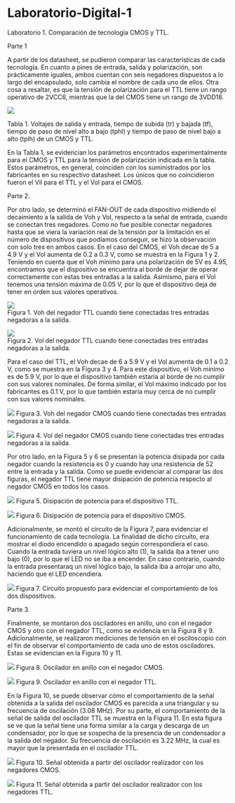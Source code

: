 # Laboratorio-Digital-1

Laboratorio 1. Comparación de tecnología CMOS y TTL.

Parte 1

A partir de los datasheet, se pudieron comparar las características de cada tecnología. En cuanto a pines de entrada, salida y polarización, son prácticamente iguales, ambos cuentan con seis negadores dispuestos a lo largo del encapsulado, solo cambia el nombre de cada uno de ellos. Otra cosa a resaltar, es que la tensión de polarización para el TTL tiene un rango operativo de 2VCC6, mientras que la del CMOS tiene un rango de 3VDD18.

![](Screenshot_1.png)


Tabla 1. Voltajes de salida y entrada, tiempo de subida (tr) y bajada (tf),  tiempo de paso de nivel alto a bajo (tphl) y tiempo de paso de nivel bajo a alto (tplh) de un CMOS y TTL.

En la Tabla 1, se evidencian los parámetros encontrados experimentalmente para el CMOS y TTL para la tensión de polarización indicada en la tabla. Estos parámetros, en general, coinciden con los suministrados por los fabricantes en su respectivo datasheet. Los únicos que no coincidieron fueron el Vil para el TTL y el Vol para el CMOS.

Parte 2. 

Por otro lado, se determinó el FAN-OUT de cada dispositivo midiendo el decaimiento a la salida de Voh y Vol, respecto a la señal de entrada, cuando se conectan tres negadores. Como no fue posible conectar negadores hasta que se viera la variación real de la tensión por la limitación en el número de dispositivos que podíamos conseguir, se hizo la observación con solo tres en ambos casos.
En el caso del CMOS, el Voh decae de 5 a 4.9 V y el Vol aumenta de 0.2 a 0.3 V, como se muestra en la Figura 1 y 2. Teniendo en cuenta que el Voh mínimo para una polarización de 5V es 4.95, encontramos que el dispositivo se encuentra al borde de dejar de operar correctamente con estas tres entradas a la salida. Asimismo, para el Vol tenemos una tensión máxima de 0.05 V, por lo que el dispositivo deja de tener en orden sus valores operativos.

![](figura_1.png)      
       Figura 1. Voh del negador TTL cuando tiene conectadas tres entradas negadoras a la salida.

![](figura_2.png)    
      Figura 2. Vol del negador TTL cuando tiene conectadas tres entradas negadoras a la salida.

Para el caso del TTL, el Voh decae de 6 a 5.9 V y el Vol aumenta de 0.1 a 0.2 V, como se muestra en la Figura 3 y 4. Para este dispositivo, el Voh mínimo es de 5.9 V, por lo que el dispositivo también estaría al borde de no cumplir con sus valores nominales. De forma similar, el Vol máximo indicado por los fabricantes es 0.1 V, por lo que también estaría muy cerca de no cumplir con sus valores nominales.

![](figura_3.png)
        Figura 3. Voh del negador CMOS cuando tiene conectadas tres entradas negadoras a la salida.

![](figura_4.png)
        Figura 4. Vol del negador CMOS cuando tiene conectadas tres entradas negadoras a la salida.

Por otro lado, en la Figura 5 y 6 se presentan la potencia disipada por cada negador cuando la resistencia es 0  y cuando hay una resistencia de 52  entre la entrada y la salida. Como se puede evidenciar al comparar las dos figuras, el negador TTL tiene mayor disipación de potencia respecto al negador CMOS en todos los casos.

![](figura_5.png)
        Figura 5.  Disipación de potencia para el dispositivo TTL.

![](figura_6.png)
        Figura 6. Disipación de potencia para el dispositivo CMOS.

Adicionalmente, se montó el circuito de la Figura 7, para evidenciar el funcionamiento de cada tecnología. La finalidad de dicho circuito, era mostrar el diodo encendido o apagado según correspondiera el caso. Cuando la entrada tuviera un nivel lógico alto (1), la salida iba a tener uno bajo (0), por lo que el LED no se iba a encender. En caso contrario, cuando la entrada presentaraq un nivel lógico bajo, la salida iba a arrojar uno alto, haciendo que el LED encendiera.

![](figura_7.png)
       Figura 7. Circuito propuesto para evidenciar el comportamiento de los dos dispositivos.

Parte 3.

Finalmente, se montaron dos osciladores en anillo, uno con el negador CMOS y otro con el negador TTL, como se evidencia en la Figura 8 y 9. Adicionalmente, se realizaron mediciones de tensión en el osciloscopio con el fin de observar el comportamiento de cada uno de estos osciladores. Estas se evidencian en la Figura 10 y 11.

![](figura_8.png)
       Figura 8. Oscilador en anillo con el negador CMOS.


![](figura_9.png)
       Figura 9. Oscilador en anillo con el negador TTL.

En la Figura 10, se puede observar cómo el comportamiento de la señal obtenida a la salida del oscilador CMOS es parecida a una triangular y su frecuencia de oscilación (3.08 MHz). Por su parte, el comportamiento de la señal de salida del oscilador TTL se muestra en la Figura 11. En esta figura se ve que la señal tiene una forma similar a la carga y descarga de un condensador, por lo que se sospecha de la presencia de un condensador a la salida del negador. Su frecuencia de oscilación es 3.22 MHz, la cual es mayor que la presentada en el oscilador TTL. 

![](figura_10.png)
       Figura 10. Señal obtenida a partir del oscilador realizador con los negadores CMOS.


![](figura_11.png)
       Figura 11. Señal obtenida a partir del oscilador realizador con los negadores TTL. 







